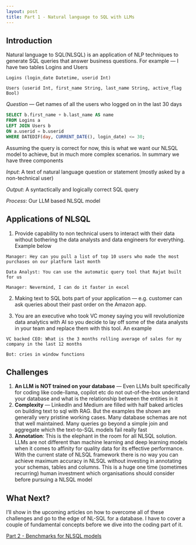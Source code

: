 ```yaml
---
layout: post
title: Part 1 - Natural language to SQL with LLMs
---
```


## Introduction
Natural language to SQL(NLSQL) is an application of NLP techniques to generate SQL queries that answer business questions. For example — I have two tables Logins and Users

`Logins (login_date Datetime, userid Int)`

`Users (userid Int, first_name String, last_name String, active_flag Bool)`

*Question* — Get names of all the users who logged on in the last 30 days

```sql
SELECT b.first_name + b.last_name AS name
FROM Logins a
LEFT JOIN Users b
ON a.userid = b.userid
WHERE DATEDIF(day, CURRENT_DATE(), login_date) <= 30;
```

Assuming the query is correct for now, this is what we want our NLSQL model to achieve, but in much more complex scenarios. In summary we have three components

*Input*: A text of natural language question or statement (mostly asked by a non-technical user)

*Output*: A syntactically and logically correct SQL query

*Process*: Our LLM based NLSQL model

## Applications of NLSQL

1. Provide capability to non technical users to interact with their data without bothering the data analysts and data engineers for everything. Example below

```
Manager: Hey can you pull a list of top 10 users who made the most purchases on our platform last month

Data Analyst: You can use the automatic query tool that Rajat built for us

Manager: Nevermind, I can do it faster in excel
```

2. Making text to SQL bots part of your application — e.g. customer can ask queries about their past order on the Amazon app.

3. You are an executive who took VC money saying you will revolutionize data analytics with AI so you decide to lay off some of the data analysts in your team and replace them with this tool. An example

```
VC backed CEO: What is the 3 months rolling average of sales for my company in the last 12 months

Bot: cries in window functions
```

## Challenges
1. **An LLM is NOT trained on your database** — Even LLMs built specifically for coding like code-llama, copilot etc do not out-of-the-box understand your database and what is the relationship between the entities in it
2. **Complexity** — LinkedIn and Medium are filled with half baked articles on building text to sql with RAG. But the examples the shown are generally very pristine working cases. Many database schemas are not that well maintained. Many queries go beyond a simple join and aggregate which the text-to-SQL models fail really fast
3. **Annotation**: This is the elephant in the room for all NLSQL solution. LLMs are not different than machine learning and deep learning models when it comes to affinity for quality data for its effective performance. With the current state of NLSQL framework there is no way you can achieve maximum accuracy in NLSQL without investing in annotating your schemas, tables and columns. This is a huge one time (sometimes recurring) human investment which organisations should consider before pursuing a NLSQL model

## What Next?
I’ll show in the upcoming articles on how to overcome all of these challenges and go to the edge of NL-SQL for a database. I have to cover a couple of fundamental concepts before we dive into the coding part of it.

[Part 2 - Benchmarks for NLSQL models](2024-7-23-Part%201%20Natural%20Language%20to%20SQL.md/2024-7-23-benchmark_nlsql_models.md)
